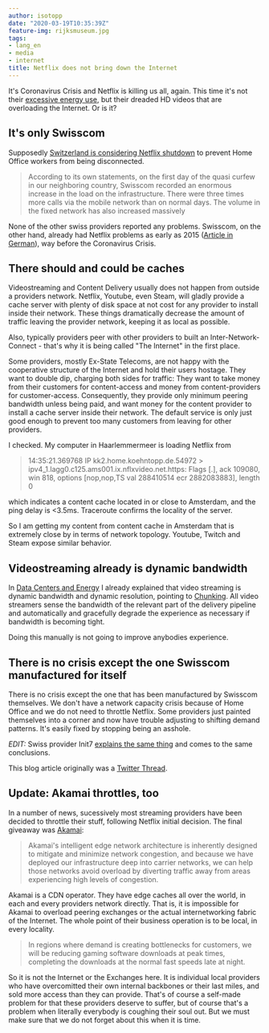 ```yaml
---
author: isotopp
date: "2020-03-19T10:35:39Z"
feature-img: rijksmuseum.jpg
tags:
- lang_en
- media
- internet
title: Netflix does not bring down the Internet
---
```

It's Coronavirus Crisis and Netflix is killing us all, again. This time it's not their [excessive energy use](../2019-12-28-streaming-and-energy), but their dreaded HD videos that are overloading the Internet. Or is it?

## It's only Swisscom

Supposedly [Switzerland is considering Netflix shutdown](https://www.web24.news/u/2020/03/corona-crisis-switzerland-is-considering-netflix-shutdown.html) to prevent Home Office workers from being disconnected.

> According to its own statements, on the first day of the quasi curfew in our neighboring country, Swisscom recorded an enormous increase in the load on the infrastructure. There were three times more calls via the mobile network than on normal days. The volume in the fixed network has also increased massively

None of the other swiss providers reported any problems. Swisscom, on the other hand, already had Netflix problems as early as 2015 ([Article in German](https://community.swisscom.ch/t5/Archiv-Internet/Netflix-Probleme-Swisscom-Backbone-%C3%BCberlastet/m-p/413725)), way before the Coronavirus Crisis.

## There should and could be caches

Videostreaming and Content Delivery usually does not happen from outside a providers network. Netflix, Youtube, even Steam, will gladly provide a cache server with plenty of disk space at not cost for any provider to install inside their network. These things dramatically decrease the amount of traffic leaving the provider network, keeping it as local as possible.

Also, typically providers peer with other providers to built an Inter-Network-Connect - that's why it is being called "The Internet" in the first place.

Some providers, mostly Ex-State Telecoms, are not happy with the cooperative structure of the Internet and hold their users hostage. They want to double dip, charging both sides for traffic: They want to take money from their customers for content-access and money from content-providers for customer-access. Consequently, they provide only minimum peering bandwidth unless being paid, and want money for the content provider to install a cache server inside their network. The default service is only just good enough to prevent too many customers from leaving for other providers.

I checked. My computer in Haarlemmermeer is loading Netflix from

> 14:35:21.369768 IP kk2.home.koehntopp.de.54972 > ipv4_1.lagg0.c125.ams001.ix.nflxvideo.net.https: Flags [.], ack 109080, win 818, options [nop,nop,TS val 288410514 ecr 2882083883], length 0

which indicates a content cache located in or close to Amsterdam, and the ping delay is <3.5ms. Traceroute confirms the locality of the server.

So I am getting my content from content cache in Amsterdam that is extremely close by in terms of network topology. Youtube, Twitch and Steam expose similar behavior.

## Videostreaming already is dynamic bandwidth

In [Data Centers and Energy](../2019-12-28-streaming-and-energy) I already explained that video streaming is dynamic bandwidth and dynamic resolution, pointing to [Chunking](https://www.netmanias.com/en/post/blog/5923/google-http-adaptive-streaming-iptv-video-streaming-youtube/youtube-changing-the-way-of-delivering-videos-chunking-and-adaptive-streaming-are-in-progressive-download-is-out). All video streamers sense the bandwidth of the relevant part of the delivery pipeline and automatically and gracefully degrade the experience as necessary if bandwidth is becoming tight.

Doing this manually is not going to improve anybodies experience.

## There is no crisis except the one Swisscom manufactured for itself

There is no crisis except the one that has been manufactured by Swisscom themselves. We don't have a network capacity crisis because of Home Office and we do not need to throttle Netflix. Some providers just painted themselves into a corner and now have trouble adjusting to shifting demand patterns. It's easily fixed by stopping being an asshole.

*EDIT:* Swiss provider Init7 [explains the same thing](https://www.luzernerzeitung.ch/wirtschaft/swisscom-fuehrt-uns-in-die-irre-it-unternehmer-zweifelt-an-erklaerungen-fuer-pannen-ld.1204874) and comes to the same conclusions.

This blog article originally was a [Twitter Thread](https://twitter.com/isotopp/status/1240264656947683333).

## Update: Akamai throttles, too

In a number of news, sucessively most streaming providers have been decided to throttle their stuff, following Netflix initial decision. The final giveaway was [Akamai](https://blogs.akamai.com/2020/03/working-together-to-manage-global-internet-traffic-increases.html):

> Akamai's intelligent edge network architecture is inherently designed to mitigate and minimize network congestion, and because we have deployed our infrastructure deep into carrier networks, we can help those networks avoid overload by diverting traffic away from areas experiencing high levels of congestion.

Akamai is a CDN operator. They have edge caches all over the world, in each and every providers network directly. That is, it is impossible for Akamai to overload peering exchanges or the actual internetworking fabric of the Internet. The whole point of their business operation is to be local, in every locality.

> In regions where demand is creating bottlenecks for customers, we will be reducing gaming software downloads at peak times, completing the downloads at the normal fast speeds late at night.

So it is not the Internet or the Exchanges here. It is individual local providers who have overcomitted their own internal backbones or their last miles, and sold more access than they can provide. That's of course a self-made problem for that these providers deserve to suffer, but of course that's a problem when literally everybody is coughing their soul out. But we must make sure that we do not forget about this when it is time.
